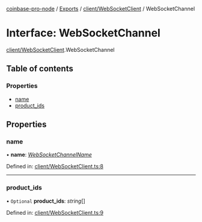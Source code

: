 [coinbase-pro-node](../README.md) / [Exports](../modules.md) / [client/WebSocketClient](../modules/client_websocketclient.md) / WebSocketChannel

# Interface: WebSocketChannel

[client/WebSocketClient](../modules/client_websocketclient.md).WebSocketChannel

## Table of contents

### Properties

- [name](client_websocketclient.websocketchannel.md#name)
- [product_ids](client_websocketclient.websocketchannel.md#product_ids)

## Properties

### name

• **name**: [_WebSocketChannelName_](../enums/client_websocketclient.websocketchannelname.md)

Defined in: [client/WebSocketClient.ts:8](https://github.com/bennycode/coinbase-pro-node/blob/3a89239/src/client/WebSocketClient.ts#L8)

---

### product_ids

• `Optional` **product_ids**: _string_[]

Defined in: [client/WebSocketClient.ts:9](https://github.com/bennycode/coinbase-pro-node/blob/3a89239/src/client/WebSocketClient.ts#L9)
